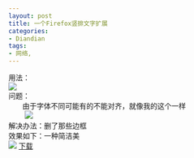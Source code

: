 ```yaml
---
layout: post
title: 一个Firefox竖排文字扩展
categories:
- Diandian
tags:
- 网络, 
---
```

用法：
<br />
<img src="http://m1.img.srcdd.com/farm5/d/2012/0627/10/37502CAC1E1509D3193648DAB41CED3C_B500_900_500_189.PNG" />
<br />问题：
<br />&nbsp;&nbsp;&nbsp;&nbsp;&nbsp;&nbsp; 由于字体不同可能有的不能对齐，就像我的这个一样
<br />&nbsp;&nbsp;&nbsp;&nbsp;&nbsp;&nbsp;&nbsp;
<img src="http://m1.img.srcdd.com/farm4/d/2012/0627/10/66D9CA27B09FABFD3308CE9735D6233C_B500_900_483_239.PNG" />
<br />解决办法：删了那些边框
<br />效果如下：一种简洁美
<br />
<img src="http://m3.img.srcdd.com/farm4/d/2012/0627/10/D93F33E67390E0A12860E92DC5B591A9_B500_900_477_214.PNG" />
<a href="http://www.91files.com/?CTLNBICFJ32TRERT2KUW" target="_blank">下载</a>
<br />
<br />
<br />
